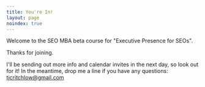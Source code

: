 ```yaml
---
title: You're In!
layout: page
noindex: true
---
```


Welcome to the SEO MBA beta course for "Executive Presence for SEOs".

Thanks for joining.

I'll be sending out more info and calendar invites in the next day, so look out for it! In the meantime, drop me a line if you have any questions: tjcritchlow@gmail.com